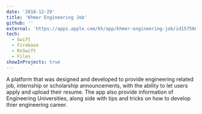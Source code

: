```yaml
---
date: '2018-12-29'
title: 'Khmer Engineering Job'
github: ''
external: 'https://apps.apple.com/kh/app/khmer-engineering-job/id1575669379'
tech:
  - Swift
  - Firebase
  - RxSwift
  - Files
showInProjects: true
---
```


A platform that was designed and developed to provide engineering related job, internship or scholarship announcements, with the ability to let users apply and upload their resume. The app also provide information of Engineering Universities, along side with tips and tricks on how to develop thier engineering career.
